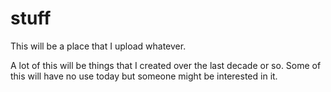 # stuff
This will be a place that I upload whatever.

A lot of this will be things that I created over the last decade or so. Some of this will have no use today but someone might be interested in it. 
